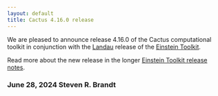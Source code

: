 ```yaml
---
layout: default
title: Cactus 4.16.0 release
---
```

We are pleased to announce release 4.16.0 of the Cactus computational toolkit
in conjunction with the [Landau](https://en.wikipedia.org/wiki/Lev_Landau)
release of the
[Einstein Toolkit](https://einsteintoolkit.org).

Read more about the new release in the longer
[Einstein Toolkit release notes](https://einsteintoolkit.org/about/releases/ET_2023_05_announcement.html).

### June 28, 2024 Steven R. Brandt

